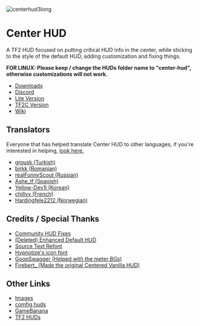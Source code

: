 ![centerhud3long](https://github.com/RoseyLemonz/center-hud/assets/97610612/fe6e4ca8-e06e-4940-9ef7-aa191a214106) 
  <h1>Center HUD</h1>
  A TF2 HUD focused on putting critical HUD info in the center, while sticking to the style of the default HUD, adding customization and fixing things.
  
  <b>FOR LINUX: Please keep / change the HUDs folder name to "center-hud", otherwise customizations will not work.</b>
  
  - <a href="https://github.com/RoseyLemonz/center-hud/releases">Downloads</a>
  - <a href="https://discord.gg/p5JV3k5CfE">Discord</a>
  - <a href="https://github.com/RoseyLemonz/center-hud/tree/lite">Lite Version</a>
  - <a href="https://github.com/RoseyLemonz/center-hud/tree/tf2c">TF2C Version</a>
  - <a href="https://github.com/RoseyLemonz/center-hud/wiki">Wiki</a>
  
  <h2>Translators</h2>
  
  Everyone that has helped translate Center HUD to other languages, if you're interested in helping, <a href="https://github.com/RoseyLemonz/center-hud/wiki/Translating">look here.</a>
  
  - <a href="https://github.com/grousk">grousk (Turkish)</a>
  - <a href="https://steamcommunity.com/id/bambambambrrrbrrrboopboop/">bjrkk (Romanian)</a>
  - <a href="https://github.com/realFunnyScout">realFunnyScout (Russian)</a>
  - <a href="https://gamebanana.com/members/1932153">Ashe_tf (Spanish)</a>
  - <a href="https://github.com/Yellow-Dev1l">Yellow-Dev1l (Korean)</a>
  - <a href="https://steamcommunity.com/profiles/76561199122950001/">chillyy (French)</a>
  - <a href="https://github.com/Hardingfele2212">Hardingfele2212 (Norwegian)</a>
  
  <h2>Credits / Special Thanks</h2>
  
  - <a href="https://github.com/CriticalFlaw/TF2HUD.Fixes">Community HUD Fixes</a>
  - <a href="https://gamebanana.com/mods/385807">(Deleted) Enhanced Default HUD</a>
  - <a href="https://gamebanana.com/mods/314848">Source Text Refont</a>
  - <a href="https://github.com/Hypnootize/TF2-HUD-Icons">Hypnotize's icon font</a>
  - <a href="https://gamebanana.com/members/1672887">GoopSwagger (Helped with the meter BGs)</a>
  - <a href="https://gamebanana.com/members/1767717">Firebert_ (Made the original Centered Vanilla HUD)</a>
  
  <h2>Other Links</h2>
  
  - <a href="https://imgur.com/a/NLdQS6O">Images</a>
  - <a href="https://comfig.app/huds/page/center-hud/">comfig huds</a>
  - <a href="https://gamebanana.com/mods/485626">GameBanana</a>
  - <a href="https://tf2huds.dev/hud/Center-Hud">TF2 HUDs</a>
